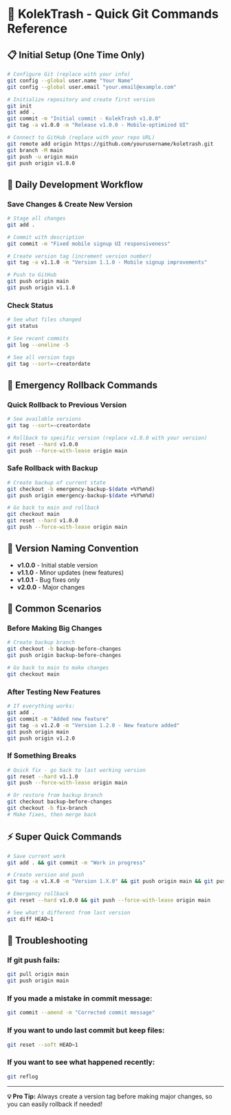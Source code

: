 # 🚀 KolekTrash - Quick Git Commands Reference

## 📋 Initial Setup (One Time Only)
```bash
# Configure Git (replace with your info)
git config --global user.name "Your Name"
git config --global user.email "your.email@example.com"

# Initialize repository and create first version
git init
git add .
git commit -m "Initial commit - KolekTrash v1.0.0"
git tag -a v1.0.0 -m "Release v1.0.0 - Mobile-optimized UI"

# Connect to GitHub (replace with your repo URL)
git remote add origin https://github.com/yourusername/koletrash.git
git branch -M main
git push -u origin main
git push origin v1.0.0
```

## 🔄 Daily Development Workflow

### Save Changes & Create New Version
```bash
# Stage all changes
git add .

# Commit with description
git commit -m "Fixed mobile signup UI responsiveness"

# Create version tag (increment version number)
git tag -a v1.1.0 -m "Version 1.1.0 - Mobile signup improvements"

# Push to GitHub
git push origin main
git push origin v1.1.0
```

### Check Status
```bash
# See what files changed
git status

# See recent commits
git log --oneline -5

# See all version tags
git tag --sort=-creatordate
```

## 🚨 Emergency Rollback Commands

### Quick Rollback to Previous Version
```bash
# See available versions
git tag --sort=-creatordate

# Rollback to specific version (replace v1.0.0 with your version)
git reset --hard v1.0.0
git push --force-with-lease origin main
```

### Safe Rollback with Backup
```bash
# Create backup of current state
git checkout -b emergency-backup-$(date +%Y%m%d)
git push origin emergency-backup-$(date +%Y%m%d)

# Go back to main and rollback
git checkout main
git reset --hard v1.0.0
git push --force-with-lease origin main
```

## 📱 Version Naming Convention
- **v1.0.0** - Initial stable version
- **v1.1.0** - Minor updates (new features)
- **v1.0.1** - Bug fixes only
- **v2.0.0** - Major changes

## 🎯 Common Scenarios

### Before Making Big Changes
```bash
# Create backup branch
git checkout -b backup-before-changes
git push origin backup-before-changes

# Go back to main to make changes
git checkout main
```

### After Testing New Features
```bash
# If everything works:
git add .
git commit -m "Added new feature"
git tag -a v1.2.0 -m "Version 1.2.0 - New feature added"
git push origin main
git push origin v1.2.0
```

### If Something Breaks
```bash
# Quick fix - go back to last working version
git reset --hard v1.1.0
git push --force-with-lease origin main

# Or restore from backup branch
git checkout backup-before-changes
git checkout -b fix-branch
# Make fixes, then merge back
```

## ⚡ Super Quick Commands

```bash
# Save current work
git add . && git commit -m "Work in progress"

# Create version and push
git tag -a v1.X.0 -m "Version 1.X.0" && git push origin main && git push origin v1.X.0

# Emergency rollback
git reset --hard v1.0.0 && git push --force-with-lease origin main

# See what's different from last version
git diff HEAD~1
```

## 🔧 Troubleshooting

### If git push fails:
```bash
git pull origin main
git push origin main
```

### If you made a mistake in commit message:
```bash
git commit --amend -m "Corrected commit message"
```

### If you want to undo last commit but keep files:
```bash
git reset --soft HEAD~1
```

### If you want to see what happened recently:
```bash
git reflog
```

---

**💡 Pro Tip:** Always create a version tag before making major changes, so you can easily rollback if needed!
